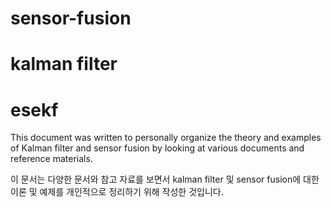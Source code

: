 # sensor-fusion
# kalman filter
# esekf

This document was written to personally organize the theory and examples of Kalman filter and sensor fusion by looking at various documents and reference materials.

이 문서는 다양한 문서와 참고 자료를 보면서 kalman filter 및 sensor fusion에 대한 이론 및 예제를 개인적으로 정리하기 위해 작성한 것입니다. 

